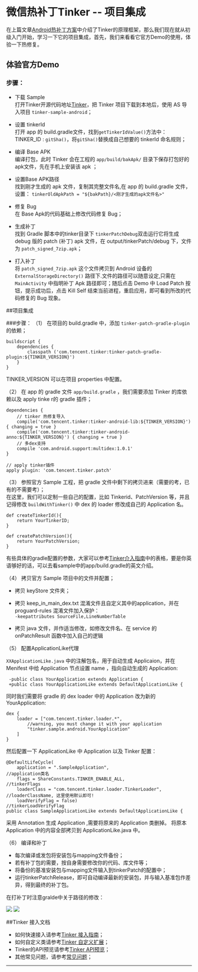 # 微信热补丁Tinker -- 项目集成 #

在上篇文章[Android热补丁方案][7]中介绍了Tinker的原理框架，那么我们现在就从初级入门开始，学习一下它的项目集成，首先，我们来看看它官方Demo的使用，体验一下热修复。  

## 体验官方Demo ##

### 步骤： ###

- 下载 Sample  
 打开Tinker开源代码地址[Tinker][1]，把 Tinker 项目下载到本地后，使用 AS 导入项目 `tinker-sample-android`；
 
- 设置 tinkerId  
 打开 app 的 build.gradle文件，找到`getTinkerIdValue()`方法中：TINKER_ID : `gitSha()`，将`gitSha()`替换成自己想要的 tinkerId 命名规则；  
 
- 编译 Base APK  
 编译打包，此时 Tinker 会在工程的 `app/build/bakApk/` 目录下保存打包好的apk文件，先在手机上安装该 apk ； 
 
- 设置Base APK路径   
 找到刚才生成的 apk 文件，复制其完整文件名,在 app 的 build.gradle 文件，设置：
    `tinkerOldApkPath = "${bakPath}/<刚才生成的apk文件名>"`
  
- 修复 Bug  
 在 Base Apk的代码基础上修改代码修复 Bug；  
 
- 生成补丁  
 找到 Gradle 脚本中的tinker目录下 `tinkerPatchDebug`双击运行它将生成 debug 版的 patch (补丁) apk 文件，在 output/tinkerPatch/debug 下，文件为 `patch_signed_7zip.apk`；  
 
- 打入补丁  
 将 `patch_signed_7zip.apk` 这个文件拷贝到 Android 设备的 `ExternalStorageDirectory()` 路径下.文件的路径可以随意设定,只需在 `MainActivity` 中指明补丁 Apk 路径即可；随后点击 Demo 中 Load Patch 按钮，提示成功后，点击 Kill Self 结束当前进程，重启应用，即可看到所改的代码修复的 Bug 现象。

##项目集成  

###步骤：
（1） 在项目的 build.gradle 中，添加 `tinker-patch-gradle-plugin` 的依赖；

    buildscript {
        dependencies {
            classpath ('com.tencent.tinker:tinker-patch-gradle-plugin:${TINKER_VERSION}')
        }
    }
TINKER_VERSION 可以在项目 properties 中配置。  

（2） 在 app 的 gradle 文件 `app/build.gradle` ，我们需要添加 Tinker 的库依赖以及 apply tinke r的 gradle 插件；   

    dependencies {
        // tinker 热修复导入
        compile('com.tencent.tinker:tinker-android-lib:${TINKER_VERSION}') { changing = true }
        compile('com.tencent.tinker:tinker-android-anno:${TINKER_VERSION}') { changing = true }
        // 多dex支持
        compile 'com.android.support:multidex:1.0.1'
    }

    // apply tinker插件
    apply plugin: 'com.tencent.tinker.patch' 


（3） 参照官方 Sample 工程，把 gradle 文件中剩下的拷贝进来（需要的考，已有的不需要考）；   
在这里，我们可以定制一些自己的配置，比如 Tinkerid、PatchVersion 等，并且记得修改 `buildWithTinker()` 中 dex 的 loader 修改成自己的 Application 名。

    def createTinkerId(){
        return YourTinkerID;
    }

    def createPatchVersion(){
        return YourPatchVersion;
    }

有些具体的gradle配置的参数，大家可以参考[Tinker介入指南][3]中的表格，要是你英语够好的话，可以去看sample中的app/build.gradle的英文介绍。

（4） 拷贝官方 Sample 项目中的文件并配置；  

 - 拷贝 keyStore 文件夹；
 - 拷贝 keep_in_main_dex.txt 混淆文件且自定义其中的application，并在 proguard-rules 混淆文件加入保护：  
     `-keepattributes SourceFile,LineNumberTable`

 - 拷贝 java 文件，并作适当修改，如修改文件名、在 service 的 onPatchResult 函数中加入自己的逻辑

（5） 配置ApplicationLike代理
  
 `XXApplicationLike.java` 中的注解包名，用于自动生成 Applicaion，并在 Menifest 中给 Application 节点设置 name ，指向自动生成的 Application:  

     -public class YourApplication extends Application {
     +public class YourApplicationLike extends DefaultApplicationLike {
同时我们需要将 gradle 的 dex loader 中的 Application 改为新的 YourApplication: 

    dex {
        loader = ["com.tencent.tinker.loader.*",
            //warning, you must change it with your application
            "tinker.sample.android.YourApplication"
        ]       
    }
然后配置一下 ApplicationLike 中 Application 以及 Tinker 配置：  

    @DefaultLifeCycle(
        application = ".SampleApplication",                       //application类名
        flags = ShareConstants.TINKER_ENABLE_ALL,                 //tinkerFlags
        loaderClass = "com.tencent.tinker.loader.TinkerLoader",   //loaderClassName, 这里使用默认即可!
        loadVerifyFlag = false)                                   //tinkerLoadVerifyFlag
    public class SampleApplicationLike extends DefaultApplicationLike {
采用 Annotation 生成 Application ,需要将原来的 Application 类删掉。
将原本 Application 中的内容全部拷贝到 ApplicationLike.java 中。
 
（6） 编译和补丁  

- 每次编译或发包将安装包与mapping文件备份；
- 若有补丁包的需要，按自身需要修改你的代码、库文件等；
- 将备份的基准安装包与mapping文件输入到tinkerPatch的配置中；
- 运行tinkerPatchRelease，即可自动编译最新的安装包，并与输入基准包作差异，得到最终的补丁包。  

在打补丁时注意gralde中关于路径的修改：  

<img src="http://img.blog.csdn.net/20161205151920789" />
<img src="http://img.blog.csdn.net/20161205151933781" />

##Tinker 接入文档  

- 如何快速接入请参考[Tinker 接入指南][3]；
- 如何自定义类请参考[Tinker 自定义扩展][4]；
- Tinker的API预览请参考[Tinker API预览][5]；
- 其他常见问题，请参考[常见问题][6]；


---------

[1]: https://github.com/Tencent/tinker
[2]: http://mp.weixin.qq.com/s?__biz=MzAwNDY1ODY2OQ==&mid=2649286306&idx=1&sn=d6b2865e033a99de60b2d4314c6e0a25&scene=1&srcid=0811AOttpqUnh1Wu5PYcXbnZ#rd
[3]:https://github.com/Tencent/tinker/wiki/Tinker-%E6%8E%A5%E5%85%A5%E6%8C%87%E5%8D%97
[4]:https://github.com/Tencent/tinker/wiki/Tinker-%E8%87%AA%E5%AE%9A%E4%B9%89%E6%89%A9%E5%B1%95
[5]:https://github.com/Tencent/tinker/wiki/Tinker-API%E6%A6%82%E8%A7%88
[6]:https://github.com/Tencent/tinker/wiki/Tinker-%E5%B8%B8%E8%A7%81%E9%97%AE%E9%A2%98
[7]:http://blog.csdn.net/qq_19711823/article/details/54138070